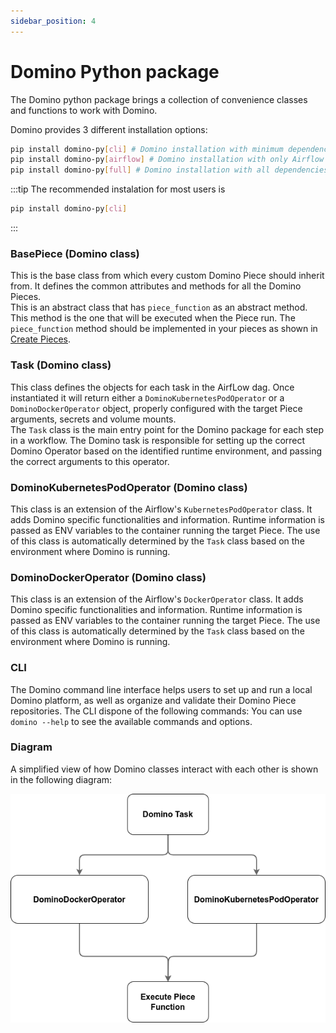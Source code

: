 ```yaml
---
sidebar_position: 4
---
```


# Domino Python package

The Domino python package brings a collection of convenience classes and functions to work with Domino.

Domino provides 3 different installation options:
```bash
pip install domino-py[cli] # Domino installation with minimum dependencies (recommended).
pip install domino-py[airflow] # Domino installation with only Airflow dependencies.
pip install domino-py[full] # Domino installation with all dependencies.
```

:::tip
The recommended instalation for most users is
```bash
pip install domino-py[cli]
```
:::





### BasePiece (Domino class)

This is the base class from which every custom Domino Piece should inherit from. It defines the common attributes and methods for all the Domino Pieces.  
This is an abstract class that has `piece_function` as an abstract method. This method is the one that will be executed when the Piece run. The `piece_function` method should be implemented in your pieces as shown in [Create Pieces](/docs/pieces/create_pieces.md#piecepy).




### Task (Domino class)
This class defines the objects for each task in the AirfLow dag. Once instantiated it will return either a `DominoKubernetesPodOperator` or a `DominoDockerOperator` object, properly configured with the target Piece arguments, secrets and volume mounts.  
The `Task` class is the main entry point for the Domino package for each step in a workflow. The Domino task is responsible for setting up the correct Domino Operator based on the identified runtime environment, and passing the correct arguments to this operator.



### DominoKubernetesPodOperator (Domino class)

This class is an extension of the Airflow's `KubernetesPodOperator` class. It adds Domino specific functionalities and information. Runtime information is passed as ENV variables to the container running the target Piece.
The use of this class is automatically determined by the `Task` class based on the environment where Domino is running. 


### DominoDockerOperator (Domino class)
This class is an extension of the Airflow's `DockerOperator` class. It adds Domino specific functionalities and information. Runtime information is passed as ENV variables to the container running the target Piece.
The use of this class is automatically determined by the `Task` class based on the environment where Domino is running. 

### CLI

The Domino command line interface helps users to set up and run a local Domino platform, as well as organize and validate their Domino Piece repositories.
The CLI dispone of the following commands:
You can use `domino --help` to see the available commands and options.


### Diagram
A simplified view of how Domino classes interact with each other is shown in the following diagram:

![Domino Classes Diagram](/img/domino_components/package/domino-package_classes.png)